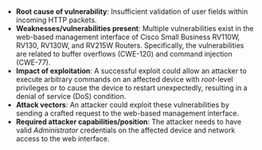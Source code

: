 - **Root cause of vulnerability**: Insufficient validation of user fields within incoming HTTP packets.
- **Weaknesses/vulnerabilities present**: Multiple vulnerabilities exist in the web-based management interface of Cisco Small Business RV110W, RV130, RV130W, and RV215W Routers. Specifically, the vulnerabilities are related to buffer overflows (CWE-120) and command injection (CWE-77).
- **Impact of exploitation**: A successful exploit could allow an attacker to execute arbitrary commands on an affected device with *root*-level privileges or to cause the device to restart unexpectedly, resulting in a denial of service (DoS) condition.
- **Attack vectors**: An attacker could exploit these vulnerabilities by sending a crafted request to the web-based management interface.
- **Required attacker capabilities/position**: The attacker needs to have valid *Administrator* credentials on the affected device and network access to the web interface.